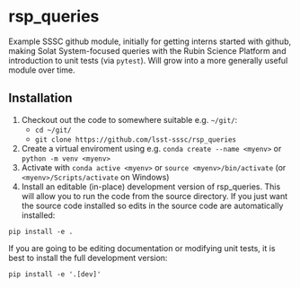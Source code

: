 # rsp_queries

Example SSSC github module, initially for getting interns started with 
github, making Solat System-focused queries with the Rubin Science 
Platform and introduction to unit tests (via `pytest`). Will grow into 
a more generally useful module over time.

## Installation

1. Checkout out the code to somewhere suitable e.g. `~/git/`:
   - `cd ~/git/`
   - `git clone https://github.com/lsst-sssc/rsp_queries`
2. Create a virtual enviroment using e.g. `conda create --name <myenv>` or `python -m venv <myenv>`
3. Activate with `conda active <myenv>` or `source <myenv>/bin/activate` (or `<myenv>/Scripts/activate` on Windows)
4. Install an editable (in-place) development version of rsp_queries. This will allow you to run the code from the source directory. If you just want the source code installed so edits in the source code are automatically installed:
```
pip install -e .
```
If you are going to be editing documentation or modifying unit tests, it is best to install the full development version:
```
pip install -e '.[dev]'
```
